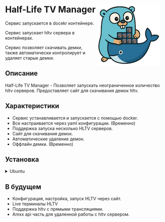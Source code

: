 # Half-Life TV Manager <img align="right" src="./HLTV-Manager.png" alt="HLTV Launcher" width="210" height="200"/>

Сервис запускается в docekr контейнере.

Сервис запускает hltv сервера в контейнерах.

Сервис позволяет скачивать демки, также автоматически контролирует и удаляет старые демки.

## Описание

Half-Life TV Manager - Позволяет запускать неограниченное количество hltv серверов. Предоставляет сайт для скачивания демок hltv.

## Характеристики

- Сервис устанавливается и запускается с помощью docker.
- Все настраивается через yaml конфигурации. (Временно)
- Поддержка запуска несколько HLTV серверов.
- Сайт для скачивания демок.
- Автоматические удаление демок.
- Оффлайн демки. (Временно)

## Установка

<details>
  <summary>Ubuntu</summary>

- Скачиваем docker-compose 

    `sudo apt update && sudo apt upgrade`

    `sudo apt install docker-compose`

- Скачиваем контейнер HLTV

    `sudo docker pull ghcr.io/wesstorn/hltv-files:v1.3`

- Загружаем Hltv-Manager и заходим в него

    `git clone --branch self-hosted https://github.com/WessTorn/HLTV-Manager.git`

    `cd HLTV-Manager`

    Настройка docker-compose конфига

    `nano .env`

    Настраиваем наши HLTV

    `nano hltv-runners.yaml`

- Запускаем сервис

    `sudo docker-compose up -d`

- Docker команды

    `sudo docker-compose up -d` - Запустить в фоне

    `sudo docker-compose up` - Запустить в текущей сессии (показывает логи)

    `sudo docker-compose down` - Остановить сервис

    `sudo docker-compose logs` - Посмотреть логи
</details>


## В будущем

- Конфигурация, настройка, запуск HLTV через сайт.
- Live терминалы HLTV
- Поддержка hltv с прямыми трансляциями.
- Amxx api часть для удаленной работы с hltv сервером.
